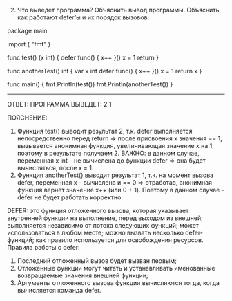 2. Что выведет программа? Объяснить вывод программы.
Объяснить как работают defer’ы и их порядок вызовов.

package main

import (
    "fmt"
)


func test() (x int) {
    defer func() {
        x++
    }()
    x = 1
    return
}


func anotherTest() int {
    var x int
    defer func() {
        x++
    }()
    x = 1
    return x
}


func main() {
    fmt.Println(test())
    fmt.Println(anotherTest())
}
_______________________________________________________________________________________________________________
ОТВЕТ:
ПРОГРАММА ВЫВЕДЕТ:
2
1

ПОЯСНЕНИЕ:
1) Функция test() выводит результат 2,
т.к. defer выполняется непосредственно перед return => после присвоения х значения == 1,
вызывается анонимная функция, увеличивающая значение х на 1, поэтому в результате получаем 2.
ВАЖНО: в данном случае, переменная x int – не вычислена до функции defer => она будет вычисляться, после x = 1.
2) Функция anotherTest() выводит результат 1,
т.к. на момент вызова defer, переменная x – вычислена и == 0 => отработав,
анонимная функция вернёт значение x++ (или 0 + 1). Поэтому в данном случае – defer не будет работать корректно.

DEFER:
это функция отложенного вызова, которая указывает внутренней функции на выполнение, перед выходом из внешней;
выполняется независимо от потока следующих функций; может использоваться в любом месте;
можно вызвать несколько defer-функций; как правило используется для освобождения ресурсов.
Правила работы с defer:
1) Последний отложенный вызов будет вызван первым;
2) Отложенные функции могут читать и устанавливать именованные возвращаемые значения внешней функции;
3) Аргументы отложенного вызова функции вычисляются тогда, когда вычисляется команда defer.